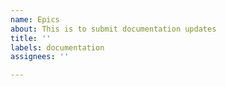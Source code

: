 ```yaml
---
name: Epics
about: This is to submit documentation updates
title: ''
labels: documentation
assignees: ''

---
```

